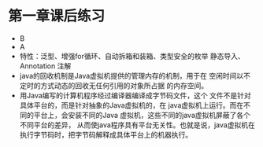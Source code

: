 # 第一章课后练习

- B
- A
- 特性：泛型、增强for循环、自动拆箱和装箱、类型安全的枚举
       静态导入、Annotation 注解
- java的回收机制是Java虚拟机提供的管理内存的机制，用于在
  空闲时间以不定时的方式动态的回收无任何引用的对象所占据
  的内存空间。
- 用Java编写的计算机程序经过编译器编译成字节码文件，这个
 文件不是针对具体平台的，而是针对抽象的Java虚拟机的，在
 java虚拟机上运行。而在不同的平台上，会安装不同的Java
 虚拟机，这些不同的java虚拟机屏蔽了各个不同平台的差异，
 从而使java程序具有平台无关性。也就是说，java虚拟机在
 执行字节码时，把字节码解释成具体平台上的机器执行。
